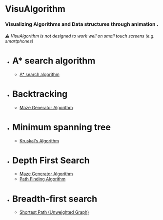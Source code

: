 # VisuAlgorithm

### Visualizing Algorithms and Data structures through animation .
###### :warning: VisuAlgorithm is not designed to work well on small touch screens (e.g. smartphones)

* # A* search algorithm
    * [ A* search algorithm  ](https://bishoy-magdy.github.io/VisuAlgorithm/A*/A*.html)

* # Backtracking
  * [Maze Generator Algorithm](https://bishoy-magdy.github.io/VisuAlgorithm/Backtracking/Maze/maze.html)

* # Minimum spanning tree
   * [Kruskal's Algorithm](https://bishoy-magdy.github.io/VisuAlgorithm/Kruskal/Kruskal.html)

* # Depth First Search
    * [Maze Generator Algorithm](https://bishoy-magdy.github.io/VisuAlgorithm/Backtracking/Maze/maze.html)
     * [Path Finding Algorithm](https://bishoy-magdy.github.io/VisuAlgorithm/DFS/DFS.html)

   
   
* # Breadth-first search
    * [Shortest Path (Unweighted Graph)](https://bishoy-magdy.github.io/VisuAlgorithm/BFS/BFS.html)


